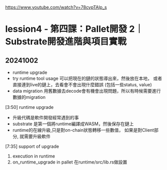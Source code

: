 https://www.youtube.com/watch?v=78cvpTAlp_s

# lession4 - 第四課：Pallet開發 2｜Substrate開發進階與項目實戰
## 20241002

* runtime upgrade
* try runtime tool usage
可以把現在的鏈的狀態導出來，然後放在本地，
或者直接連到live的鏈上，去看會不會出現什麼錯誤 (包括一些status, value)
* data migration
用舊數據去decode會有機會出現問題，所以有時候需要進行數據的migration

[3:50]
runtime upgrade
* 升級代碼是軟件開發經常遇到的事
* substrate 是第一個將runtime編譯成WASM，然後保存在鏈上
* runtime的在線升級,只是對on-chain狀態轉移一些數值，
如果是對Client部分, 就需要升級軟件

[7:35]
support of upgrade
1. execution in runtime
2. on_runtime_upgrade in pallet
在runtime/src/lib.rs做設置